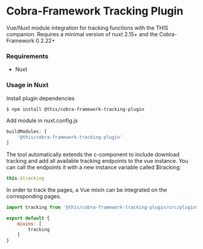 # Cobra-Framework Tracking Plugin
Vue/Nuxt module integration for tracking functions with the THIS companion. Requires a minimal version of nuxt 2.15+ and the Cobra-Framework 0.2.22+


### Requirements
- Nuxt


### Usage in Nuxt

Install plugin dependencies
``` bash
$ npm install @this/cobra-framework-tracking-plugin
```

Add module in nuxt.config.js
``` js
buildModules: [
    '@this/cobra-framework-tracking-plugin'
]
```

The tool automatically extends the c-component to include download tracking and add all available tracking endpoints to the vue instance. 
You can call the endpoints it with a new instance variable called $tracking: 

``` js
this.$tracking
```

In order to track the pages, a Vue mixin can be integrated on the corresponding pages.

``` js
import tracking from '@this/cobra-framework-tracking-plugin/src/plugins/mixins/tracking';

export default {
    mixins: [
        tracking
    ]
}
```


